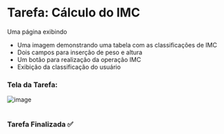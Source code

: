 # Tarefa: Cálculo do IMC

Uma página exibindo
  - Uma imagem demonstrando uma tabela com as classificações de IMC
  - Dois campos para inserção de peso e altura
  - Um botão para realização da operação IMC
  - Exibição da classificação do usuário

<h3>Tela da Tarefa:</h3>

![image](https://user-images.githubusercontent.com/51220926/226152052-b84d59f1-a0f4-4b5b-9ed0-767ef41887e2.png)

#
<h3>Tarefa Finalizada ✅</h3>
